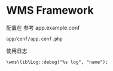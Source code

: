 
# WMS Framework

配置在 参考  app.example.conf
```
app/conf/app.conf.php
```

使用日志
```
\wms\lib\Log::debug("%s log", "name");
```
